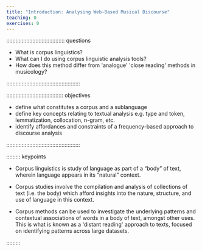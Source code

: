 ```yaml
---
title: "Introduction: Analysing Web-Based Musical Discourse"
teaching: 0
exercises: 0
---
```


:::::::::::::::::::::::::::::::::::::: questions 

- What is corpus linguistics?
- What can I do using corpus linguistic analysis tools?
- How does this method differ from 'analogue' 'close reading' methods in musicology?

::::::::::::::::::::::::::::::::::::::::::::::::

::::::::::::::::::::::::::::::::::::: objectives

- define what constitutes a corpus and a sublanguage
- define key concepts relating to textual analysis e.g. type and token, lemmatization, collocation, n-gram, etc.
- identify affordances and constraints of a frequency-based approach to discourse analysis

::::::::::::::::::::::::::::::::::::::::::::::::

::::::::: keypoints

- Corpus linguistics is study of language as part of a “body” of text, wherein language appears in its “natural” context.

- Corpus studies involve the compilation and analysis of collections of text (i.e. the body) which afford insights into the nature, structure, and use of language in this context. 

- Corpus methods can be used to investigate the underlying patterns and contextual associations of words in a body of text, amongst other uses. This is what is known as a 'distant reading' approach to texts, focused on identifying patterns across large datasets.

:::::::::




